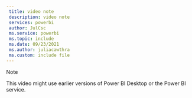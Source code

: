 ```yaml
---
 title: video note
 description: video note
 services: powerbi
 author: JulCsc
 ms.service: powerbi
 ms.topic: include
 ms.date: 09/23/2021
 ms.author: juliacawthra
 ms.custom: include file
---
```


> [!NOTE]  
> This video might use earlier versions of Power BI Desktop or the Power BI service.